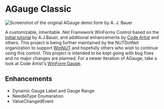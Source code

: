 # AGauge Classic
![Screenshot of the original AGauge demo form by A. J. Bauer](https://raw.githubusercontent.com/nutdotnet/AGauge/main/AGaugeApp/screenshot.bmp)

A customizable, inheritable .Net Framework WinForms Control based on the [initial tutorial](https://www.codeproject.com/Articles/17559/A-fast-and-performing-gauge) by A.J.Bauer, and additional enhancements by [Code Artist](http://www.codearteng.com/2012/08/agauge-winforms-gauge-control.html) and others. This project is being further maintained by the NUTDotNet organization to support [WinNUT](https://github.com/nutdotnet/WinNUT-Client/) and hopefully others who wish to continue using this control. This project is intended to be kept going with bug fixes and no major changes are planned. For a newer iteration of AGauge, take a look at Code Artist's [WinForm Gauge](https://winformgauge.codearteng.com/).

## Enhancements
- Dynamic Gauge Label and Gauge Range
- NeedleType Enumeration 
- ValueChangedEvent